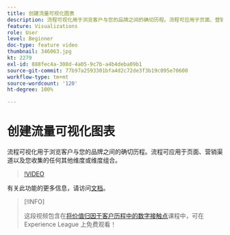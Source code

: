 ```yaml
---
title: 创建流量可视化图表
description: 流程可视化用于浏览客户与您的品牌之间的确切历程。流程可应用于页面、营销渠道以及您收集的任何其他维度或维度组合。
feature: Visualizations
role: User
level: Beginner
doc-type: feature video
thumbnail: 346063.jpg
kt: 2279
exl-id: 888fec4a-308d-4a05-9c7b-a4b4deba09b1
source-git-commit: 77b97a2593301bfa4d2c72de3f3b19c095e70600
workflow-type: tm+mt
source-wordcount: '120'
ht-degree: 100%

---
```


# 创建流量可视化图表

流程可视化用于浏览客户与您的品牌之间的确切历程。流程可应用于页面、营销渠道以及您收集的任何其他维度或维度组合。

>[!VIDEO](https://video.tv.adobe.com/v/346063/?quality=12&learn=on)

有关此功能的更多信息，请访问[文档](https://experienceleague.adobe.com/docs/analytics/analyze/analysis-workspace/visualizations/flow/flow.html?lang=zh-Hans)。

>[!INFO]
>
> 这段视频包含在[将价值归因于客户历程中的数字接触点](https://experienceleague.adobe.com/?recommended=Analytics-U-1-2020.2)课程中，可在 Experience League 上免费观看！